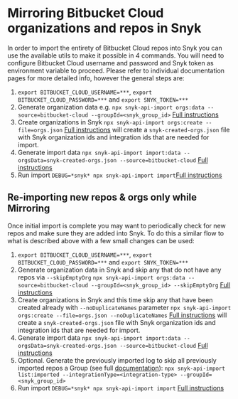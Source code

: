 # Mirroring Bitbucket Cloud organizations and repos in Snyk
In order to import the entirety of Bitbucket Cloud repos into Snyk you can use the available utils to make it possible in 4 commands.
You will need to configure Bitbucket Cloud username and password and Snyk token as environment variable to proceed.
Please refer to individual documentation pages for more detailed info, however the general steps are:

1. `export BITBUCKET_CLOUD_USERNAME=***`, `export BITBUCKET_CLOUD_PASSWORD=***` and `export SNYK_TOKEN=***`
2. Generate organization data e.g. `npx snyk-api-import orgs:data --source=bitbucket-cloud --groupId=<snyk_group_id>` [Full instructions](./orgs.md)
3. Create organizations in Snyk `npx snyk-api-import orgs:create --file=orgs.json` [Full instructions](./orgs.md) will create a `snyk-created-orgs.json` file with Snyk organization ids and integration ids that are needed for import.
4. Generate import data `npx snyk-api-import import:data --orgsData=snyk-created-orgs.json --source=bitbucket-cloud` [Full instructions](./import-data.md)
5. Run import `DEBUG=*snyk* npx snyk-api-import import`[Full instructions](./import.md)

## Re-importing new repos & orgs only while Mirroring
Once initial import is complete you may want to periodically check for new repos and make sure they are added into Snyk. To do this a similar flow to what is described above with a few small changes can be used:
1. `export BITBUCKET_CLOUD_USERNAME=***`, `export BITBUCKET_CLOUD_PASSWORD=***` and `export SNYK_TOKEN=***`
2. Generate organization data in Snyk and skip any that do not have any repos via `--skipEmptyOrg` `npx snyk-api-import orgs:data --source=bitbucket-cloud --groupId=<snyk_group_id> --skipEmptyOrg` [Full instructions](./orgs.md)
3. Create organizations in Snyk and this time skip any that have been created already with `--noDuplicateNames` parameter `npx snyk-api-import orgs:create --file=orgs.json --noDuplicateNames` [Full instructions](./orgs.md) will create a `snyk-created-orgs.json` file with Snyk organization ids and integration ids that are needed for import.
4. Generate import data `npx snyk-api-import import:data --orgsData=snyk-created-orgs.json --source=bitbucket-cloud` [Full instructions](./import-data.md)
5. Optional. Generate the previously imported log to skip all previously imported repos a Group (see full [documentation](./import.md#to-skip-all-previously-imported-targets)):
`npx snyk-api-import list:imported --integrationType=<integration-type> --groupId=<snyk_group_id>`
6. Run import `DEBUG=*snyk* npx snyk-api-import import` [Full instructions](./import.md)
